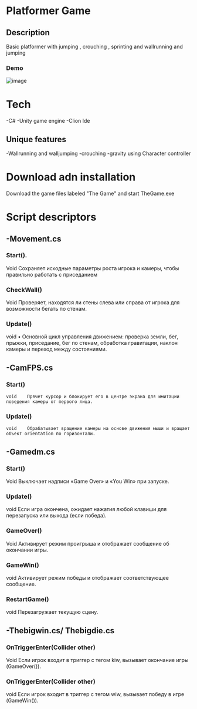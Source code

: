 # Platformer Game
## Description
Basic platformer with jumping , crouching , sprinting and wallrunning and jumping 
### Demo
![image](https://github.com/user-attachments/assets/d2c57d3f-0995-4f00-be94-058a814fb5ea)


# Tech
-C#
-Unity game engine 
-Clion Ide
## Unique features
-Wallrunning and walljumping 
-crouching
-gravity using Character controller
# Download adn installation
Download the game files labeled "The Game" and start TheGame.exe
# Script descriptors
## -Movement.cs
### Start().	
Void	Сохраняет исходные параметры роста игрока и камеры, чтобы правильно работать с приседанием
### CheckWall()	
Void	Проверяет, находятся ли стены слева или справа от игрока для возможности бегать по стенам.
### Update()	
 void	•	Основной цикл управления движением: проверка земли, бег, прыжки, приседание, бег по стенам, обработка гравитации, наклон камеры и переход между состояниями.
## -CamFPS.cs
### Start()
	void	Прячет курсор и блокирует его в центре экрана для имитации поведения камеры от первого лица.
### Update()
	void	Обрабатывает вращение камеры на основе движения мыши и вращает объект orientation по горизонтали.
## -Gamedm.cs
### Start()	
Void	Выключает надписи «Game Over» и «You Win» при запуске.
### Update()	
void	Если игра окончена, ожидает нажатия любой клавиши для перезапуска или выхода (если победа).
### GameOver()	
Void	Активирует режим проигрыша и отображает сообщение об окончании игры.
### GameWin()	
void	Активирует режим победы и отображает соответствующее сообщение.
### RestartGame()	
void	Перезагружает текущую сцену.
## -Thebigwin.cs/ Thebigdie.cs
### OnTriggerEnter(Collider other)	
Void	Если игрок входит в триггер с тегом kiw, вызывает окончание игры (GameOver()).
### OnTriggerEnter(Collider other)	
void	Если игрок входит в триггер с тегом wiw, вызывает победу в игре (GameWin()).



